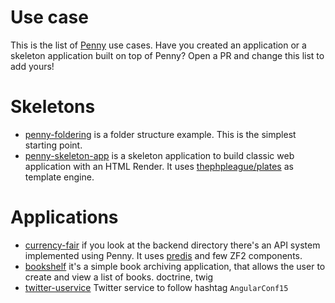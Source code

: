 # Use case
This is the list of [Penny](https://github.com/gianarb/penny) use cases.
Have you created an application or a skeleton application built on top of Penny?
Open a PR and change this list to add yours!

# Skeletons

* [penny-foldering](https://github.com/pennyphp/penny-foldering) is a folder structure example. This is the simplest starting point.
* [penny-skeleton-app](https://github.com/pennyphp/penny-skeleton-app) is a skeleton application to build classic web application with an HTML Render.
It uses [thephpleague/plates](https://github.com/thephpleague/plates) as template engine.

# Applications

* [currency-fair](https://github.com/gianarb/currency-fair-codetest) if you look at the backend directory there's an API system implemented using Penny. It uses [predis](https://github.com/nrk/predis) and few ZF2 components.
* [bookshelf](https://github.com/pennyphp/bookshelf) it's a simple book archiving application, that allows the user to create and view a list of books. doctrine, twig 
* [twitter-uservice](https://github.com/gianarb/twitter-uservice) Twitter service to follow hashtag `AngularConf15`
